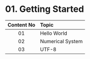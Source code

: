 # 01. Getting Started

| **Content No**     | **Topic**           |
| :-------------:   |:-------------|
| 01                | Hello World                                        |
| 02                | Numerical System                                   |
| 03                | UTF-8                                              |
